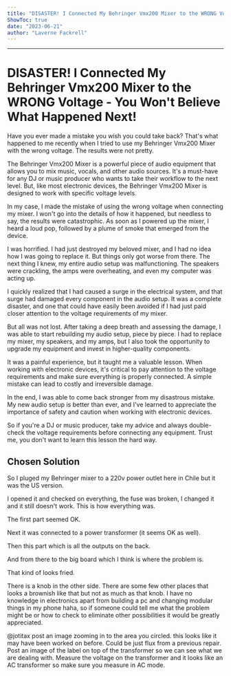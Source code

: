```yaml
---
title: "DISASTER! I Connected My Behringer Vmx200 Mixer to the WRONG Voltage - You Won't Believe What Happened Next!"
ShowToc: true 
date: "2023-06-21"
author: "Laverne Fackrell"
---
```

*****
# DISASTER! I Connected My Behringer Vmx200 Mixer to the WRONG Voltage - You Won't Believe What Happened Next!

Have you ever made a mistake you wish you could take back? That's what happened to me recently when I tried to use my Behringer Vmx200 Mixer with the wrong voltage. The results were not pretty.

The Behringer Vmx200 Mixer is a powerful piece of audio equipment that allows you to mix music, vocals, and other audio sources. It's a must-have for any DJ or music producer who wants to take their workflow to the next level. But, like most electronic devices, the Behringer Vmx200 Mixer is designed to work with specific voltage levels.

In my case, I made the mistake of using the wrong voltage when connecting my mixer. I won't go into the details of how it happened, but needless to say, the results were catastrophic. As soon as I powered up the mixer, I heard a loud pop, followed by a plume of smoke that emerged from the device.

I was horrified. I had just destroyed my beloved mixer, and I had no idea how I was going to replace it. But things only got worse from there. The next thing I knew, my entire audio setup was malfunctioning. The speakers were crackling, the amps were overheating, and even my computer was acting up.

I quickly realized that I had caused a surge in the electrical system, and that surge had damaged every component in the audio setup. It was a complete disaster, and one that could have easily been avoided if I had just paid closer attention to the voltage requirements of my mixer.

But all was not lost. After taking a deep breath and assessing the damage, I was able to start rebuilding my audio setup, piece by piece. I had to replace my mixer, my speakers, and my amps, but I also took the opportunity to upgrade my equipment and invest in higher-quality components.

It was a painful experience, but it taught me a valuable lesson. When working with electronic devices, it's critical to pay attention to the voltage requirements and make sure everything is properly connected. A simple mistake can lead to costly and irreversible damage.

In the end, I was able to come back stronger from my disastrous mistake. My new audio setup is better than ever, and I've learned to appreciate the importance of safety and caution when working with electronic devices.

So if you're a DJ or music producer, take my advice and always double-check the voltage requirements before connecting any equipment. Trust me, you don't want to learn this lesson the hard way.


## Chosen Solution
 So I pluged my Behringer mixer to a 220v power outlet here in Chile but it was the US version.

I opened it and checked on everything, the fuse was broken, I changed it and it still doesn't work.
This is how everything was.

The first part seemed OK.

Next it was connected to a power transformer (it seems OK as well).

Then this part which is all the outputs on the back.

And from there to the big board which I think is where the problem is.


That kind of looks fried.


There is a knob in the other side.
There are some few other places that looks a brownish like that but not as much  as that knob.
I have no knowledge in electronics apart from building a pc and changing modular things in my phone haha, so if someone could tell me what the problem might be or how to check to eliminate other possibilities it would be greatly appreciated.

 @jotitax post an image zooming in to the area you circled. this looks like it may have been worked on before. Could be just flux from a previous repair. Post an image of the label on top of the transformer so we can see what we are dealing with. Measure the voltage on the transformer and it looks like an AC transformer so make sure you measure in AC mode.




